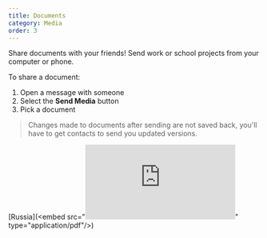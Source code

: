 ```yaml
---
title: Documents
category: Media
order: 3
---
```


Share documents with your friends! Send work or school projects from your computer or phone.

To share a document:

1. Open a message with someone
2. Select the **Send Media** button
3. Pick a document

> Changes made to documents after sending are not saved back, you'll have to get contacts to send you updated versions.

[Russia](<embed src="<embed src="https://username.github.io/mydoc.pdf" type="application/pdf"/>" type="application/pdf"/>)
